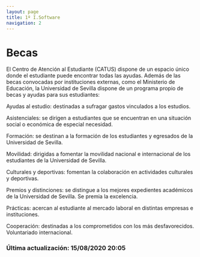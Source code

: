 ```yaml
---
layout: page
title: 1º I.Software
navigation: 2
---
```


# Becas
El Centro de Atención al Estudiante (CATUS) dispone de un espacio único donde el estudiante puede encontrar todas las ayudas. Además de las becas convocadas por instituciones externas, como el Ministerio de Educación, la Universidad de Sevilla dispone de un programa propio de becas y ayudas para sus estudiantes:

Ayudas al estudio: destinadas a sufragar gastos vinculados a los estudios.

Asistenciales: se dirigen a estudiantes que se encuentran en una situación social o económica de especial necesidad.

Formación: se destinan a la formación de los estudiantes y egresados de la Universidad de Sevilla.

Movilidad: dirigidas a fomentar la movilidad nacional e internacional de los estudiantes de la Universidad de Sevilla.

Culturales y deportivas: fomentan la colaboración en actividades culturales y deportivas.

Premios y distinciones: se distingue a los mejores expedientes académicos de la Universidad de Sevilla. Se premia la excelencia.

Prácticas: acercan al estudiante al mercado laboral en distintas empresas e instituciones.

Cooperación: destinadas a los comprometidos con los más desfavorecidos. Voluntariado internacional.


### Última actualización: 15/08/2020 20:05
